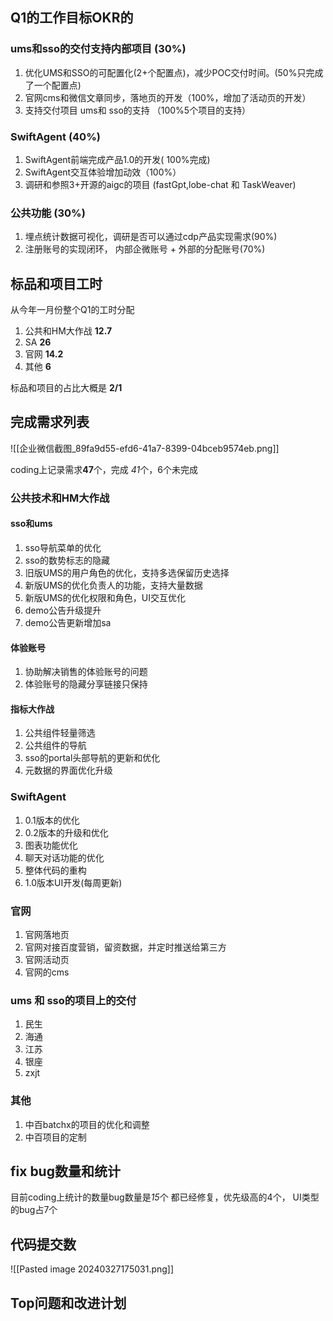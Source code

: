 
## Q1的工作目标OKR的

### ums和sso的交付支持内部项目 (30%)

1. 优化UMS和SSO的可配置化(2+个配置点)，减少POC交付时间。(50%只完成了一个配置点)
2. 官网cms和微信文章同步，落地页的开发（100%，增加了活动页的开发）
3. 支持交付项目 ums和 sso的支持 （100%5个项目的支持）

### SwiftAgent (40%)

1. SwiftAgent前端完成产品1.0的开发( 100%完成)
2. SwiftAgent交互体验增加动效（100%）
3. 调研和参照3+开源的aigc的项目 (fastGpt,lobe-chat 和 TaskWeaver)

### 公共功能 (30%)

1. 埋点统计数据可视化，调研是否可以通过cdp产品实现需求(90%)
2. 注册账号的实现闭环， 内部企微账号 + 外部的分配账号(70%)

## 标品和项目工时

从今年一月份整个Q1的工时分配

1. 公共和HM大作战 **12.7**
2. SA **26**
3. 官网  **14.2**
4. 其他   **6**

标品和项目的占比大概是 **2/1**


## 完成需求列表

![[企业微信截图_89fa9d55-efd6-41a7-8399-04bceb9574eb.png]]

coding上记录需求**47**个，完成 *41*个，6个未完成

### 公共技术和HM大作战

#### sso和ums

1. sso导航菜单的优化
2. sso的数势标志的隐藏
3. 旧版UMS的用户角色的优化，支持多选保留历史选择
4. 新版UMS的优化负责人的功能，支持大量数据
5. 新版UMS的优化权限和角色，UI交互优化
6. demo公告升级提升
7. demo公告更新增加sa
   
#### 体验账号

1. 协助解决销售的体验账号的问题
2. 体验账号的隐藏分享链接只保持

#### 指标大作战

1. 公共组件轻量筛选
2. 公共组件的导航
3. sso的portal头部导航的更新和优化
4. 元数据的界面优化升级   

### SwiftAgent

1. 0.1版本的优化
2. 0.2版本的升级和优化
3. 图表功能优化
4. 聊天对话功能的优化
5. 整体代码的重构
6. 1.0版本UI开发(每周更新)

### 官网

1. 官网落地页
2. 官网对接百度营销，留资数据，并定时推送给第三方
3. 官网活动页
4. 官网的cms

### ums 和 sso的项目上的交付

1. 民生 
2. 海通 
3. 江苏
4. 银座
5. zxjt
### 其他

1. 中百batchx的项目的优化和调整
2. 中百项目的定制


## fix bug数量和统计

目前coding上统计的数量bug数量是*15*个 都已经修复，优先级高的4个， UI类型的bug占7个




## 代码提交数


![[Pasted image 20240327175031.png]]


## Top问题和改进计划

